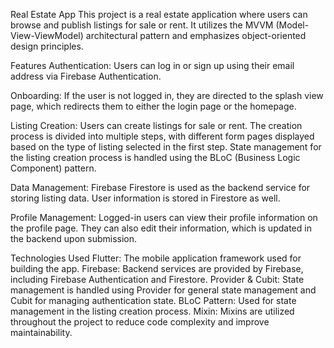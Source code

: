 Real Estate App
This project is a real estate application where users can browse and publish listings for sale or rent. It utilizes the MVVM (Model-View-ViewModel) architectural pattern and emphasizes object-oriented design principles.

Features
Authentication: Users can log in or sign up using their email address via Firebase Authentication.

Onboarding: If the user is not logged in, they are directed to the splash view page, which redirects them to either the login page or the homepage.

Listing Creation: Users can create listings for sale or rent. The creation process is divided into multiple steps, with different form pages displayed based on the type of listing selected in the first step. State management for the listing creation process is handled using the BLoC (Business Logic Component) pattern.

Data Management: Firebase Firestore is used as the backend service for storing listing data. User information is stored in Firestore as well.

Profile Management: Logged-in users can view their profile information on the profile page. They can also edit their information, which is updated in the backend upon submission.


Technologies Used
Flutter: The mobile application framework used for building the app.
Firebase: Backend services are provided by Firebase, including Firebase Authentication and Firestore.
Provider & Cubit: State management is handled using Provider for general state management and Cubit for managing authentication state.
BLoC Pattern: Used for state management in the listing creation process.
Mixin: Mixins are utilized throughout the project to reduce code complexity and improve maintainability.
